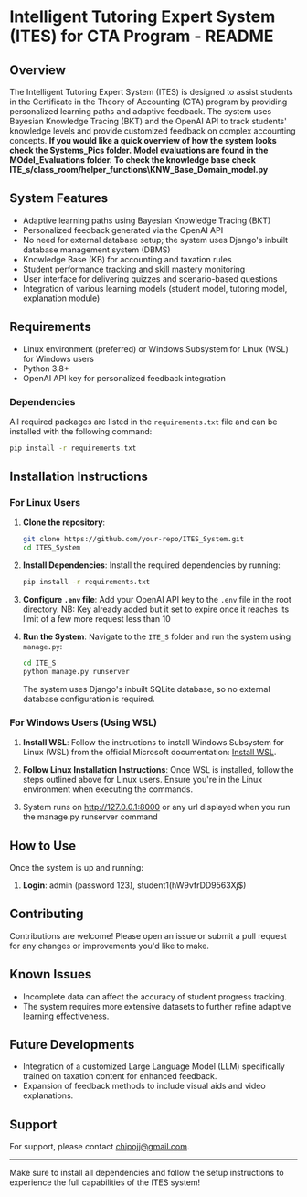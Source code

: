 # Intelligent Tutoring Expert System (ITES) for CTA Program - README

## Overview
The Intelligent Tutoring Expert System (ITES) is designed to assist students in the Certificate in the Theory of Accounting (CTA) program by providing personalized learning paths and adaptive feedback. The system uses Bayesian Knowledge Tracing (BKT) and the OpenAI API to track students' knowledge levels and provide customized feedback on complex accounting concepts. 
**If you would like a quick overview of how the system looks check the Systems_Pics folder.**
**Model evaluations are found in the MOdel_Evaluations folder.**
**To check the knowledge base check ITE_s/class_room/helper_functions\KNW_Base_Domain_model.py**

## System Features
- Adaptive learning paths using Bayesian Knowledge Tracing (BKT)
- Personalized feedback generated via the OpenAI API
- No need for external database setup; the system uses Django's inbuilt database management system (DBMS)
- Knowledge Base (KB) for accounting and taxation rules
- Student performance tracking and skill mastery monitoring
- User interface for delivering quizzes and scenario-based questions
- Integration of various learning models (student model, tutoring model, explanation module)

## Requirements
- Linux environment (preferred) or Windows Subsystem for Linux (WSL) for Windows users
- Python 3.8+
- OpenAI API key for personalized feedback integration

### Dependencies
All required packages are listed in the `requirements.txt` file and can be installed with the following command:

```bash
pip install -r requirements.txt
```

## Installation Instructions

### For Linux Users
1. **Clone the repository**:
   ```bash
   git clone https://github.com/your-repo/ITES_System.git
   cd ITES_System
   ```

2. **Install Dependencies**:
   Install the required dependencies by running:
   ```bash
   pip install -r requirements.txt
   ```

3. **Configure `.env` file**:
   Add your OpenAI API key to the `.env` file in the root directory.
   NB: Key already added but it set to expire once it reaches its limit of a few more request less than 10 

5. **Run the System**:
   Navigate to the `ITE_S` folder and run the system using `manage.py`:
   ```bash
   cd ITE_S
   python manage.py runserver  
   ```

   The system uses Django's inbuilt SQLite database, so no external database configuration is required.

### For Windows Users (Using WSL)
1. **Install WSL**:
   Follow the instructions to install Windows Subsystem for Linux (WSL) from the official Microsoft documentation: [Install WSL](https://docs.microsoft.com/en-us/windows/wsl/install).

2. **Follow Linux Installation Instructions**:
   Once WSL is installed, follow the steps outlined above for Linux users. Ensure you're in the Linux environment when executing the commands.
3.  System runs on http://127.0.0.1:8000 or any url displayed when you run the manage.py runserver command

## How to Use
Once the system is up and running:
1. **Login**: admin (password 123),  student1(hW9vfrDD9563Xj$)


## Contributing
Contributions are welcome! Please open an issue or submit a pull request for any changes or improvements you'd like to make.

## Known Issues
- Incomplete data can affect the accuracy of student progress tracking.
- The system requires more extensive datasets to further refine adaptive learning effectiveness.

## Future Developments
- Integration of a customized Large Language Model (LLM) specifically trained on taxation content for enhanced feedback.
- Expansion of feedback methods to include visual aids and video explanations.

## Support
For support, please contact chipojj@gmail.com.

---

Make sure to install all dependencies and follow the setup instructions to experience the full capabilities of the ITES system!
